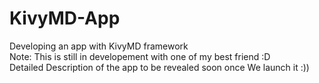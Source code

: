 # KivyMD-App
Developing an app with KivyMD framework </br>
Note: This is still in developement with one of my best friend :D </br>
Detailed Description of the app to be revealed soon once We launch it :))
